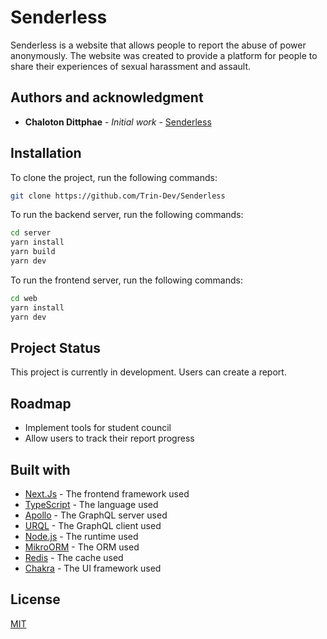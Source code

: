 # Senderless

Senderless is a website that allows people to report the abuse of power anonymously. The website was created to provide a platform for people to share their experiences of sexual harassment and assault.

## Authors and acknowledgment

-   **Chaloton Dittphae** - _Initial work_ - [Senderless](https://github.com/Trin-Dev/Senderless)

## Installation

To clone the project, run the following commands:

```bash
git clone https://github.com/Trin-Dev/Senderless
```

To run the backend server, run the following commands:

```bash
cd server
yarn install
yarn build
yarn dev
```

To run the frontend server, run the following commands:

```bash
cd web
yarn install
yarn dev
```

## Project Status

This project is currently in development. Users can create a report.

## Roadmap

-   Implement tools for student council
-   Allow users to track their report progress

## Built with

-   [Next.Js](https://nextjs.org/) - The frontend framework used
-   [TypeScript](https://www.typescriptlang.org/) - The language used
-   [Apollo](https://www.apollographql.com/) - The GraphQL server used
-   [URQL](https://formidable.com/open-source/urql/) - The GraphQL client used
-   [Node.js](https://nodejs.org/en/) - The runtime used
-   [MikroORM](https://mikro-orm.io/) - The ORM used
-   [Redis](https://redis.io/) - The cache used
-   [Chakra](https://chakra-ui.com/) - The UI framework used

## License

[MIT](https://choosealicense.com/licenses/mit/)

